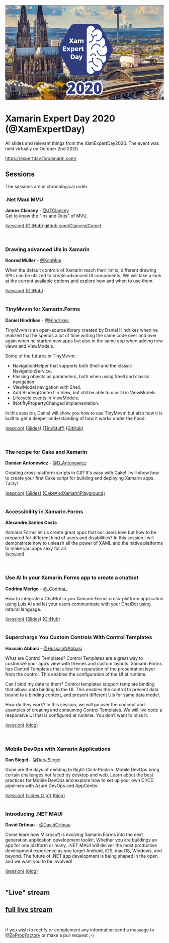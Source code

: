 <img src="Images/XamExpertDay2020.png" height="300" />

# Xamarin Expert Day 2020 (@XamExpertDay)

All slides and relevant things from the XamExpertDay2020. The event was held virtually on October 2nd  2020.

https://expertday.forxamarin.com/

## Sessions

The sessions are in chronological order.

  

### .Net Maui MVU

**James Clancey** - [@JTClancey](https://twitter.com/jtclancey)  
Get to know the "Ins and Outs" of MVU.    

[(session)](https://youtu.be/9kwrgm_-FCk)   [(GitHub)](github.com/clancey/ )   [github.com/Clancey/Comet](https://github.com/Clancey/Comet)    
<br/>
<br/>
### Drawing advanced UIs in Xamarin

**Konrad Müller** - [@KonMue](https://twitter.com/konmue)

When the default controls of Xamarin reach their limits, different drawing APIs can be utilized to create advanced UI components.
We will take a look at the current available options and explore how and when to use them.

[(session)](https://youtu.be/qpm0YYyMtpQ)   [(GitHub)](https://github.com/krdmllr/ ) 
<br/>
<br/>
### TinyMvvm for Xamarin.Forms

**Daniel Hindrikes** - [@Hindrikes](https://twitter.com/hindrikes)

TinyMvvm is an open-source library created by Daniel Hindrikes when he realized that he spends a lot of time writing the same code over and over again when he started new apps but also in the same app when adding new views and ViewModels.

Some of the futures in TinyMvvm:
* NavigationHelper that supports both Shell and the classic NavigationService.
* Passing objects as parameters, both when using Shell and classic navigation.
* ViewModel navigation with Shell.
* Add BindingContext in View, but still be able to use DI in ViewModels.
* Lifecycle events in ViewModels.
* INotiftyPropertyChanged implementation.

In this session, Daniel will show you how to use TinyMvvm but also how it is built to get a deeper understanding of how it works under the hood.

[(session)](https://youtu.be/rS-cnU86870)   [(Slides)](https://github.com/XamarinExpertDay/XamExpertDay2020/raw/main/TinyMvvm%20for%20Xamarin.Forms/TinyMvvm.pptx)   [(TinyStuff)](https://github.com/tinystuff)   [(GitHub)](https://github.com/dhindrik/)   
<br/>
<br/>
### The recipe for Cake and Xamarin

**Damian Antonowicz** - [@D_Antonowicz](https://twitter.com/D_Antonowicz)

Creating cross-platform scripts in C#? It's easy with Cake! I will show how to create your first Cake script for building and deploying Xamarin apps. Tasty! 

[(session)](https://youtu.be/vonCALHvxjg)   [(Slides)](https://github.com/XamarinExpertDay/XamExpertDay2020/raw/main/The%20recipe%20for%20Cake%20and%20Xamarin/The%20Recipe%20for%20Cake%20and%20Xamarin.pptx )   [(CakeAndXamarinPlayground)](https://github.com/DamianAntonowicz/CakeAndXamarinPlayground/) 
<br/>
<br/>
### Accessibility in Xamarin.Forms

**Alexandre Santos Costa**

Xamarin.Forms let us create great apps that our users love but how to be prepared for different kind of users and disabilities? In this session I will demonstrate how to unleash all the power of XAML and the native platforms to make you apps sexy for all.   
[(session)](https://youtu.be/wpEEAqz73aQ)   
<br/>
<br/>
### Use AI In your Xamarin.Forms app to create a chatbot

**Codrina Merigo** - [@&#95;Codrina&#95;](https://twitter.com/_Codrina_)

How to integrate a ChatBot in you Xamarin.Forms cross-platform application using Luis.AI and let your users communicate with your ChatBot using natural language.

[(session)](https://youtu.be/Fjq8JGfmKz0)   [(Slides)](https://github.com/XamarinExpertDay/XamExpertDay2020/blob/main/Use%20AI%20In%20your%20Xamarin.Forms%20app%20to%20create%20a%20chatbot/XamExpertDay2020_Codrina.pptx?raw=true)   [(GitHub)](https://github.com/codrinamerigo/)
<br/>
<br/>
### Supercharge You Custom Controls With Control Templates

**Hussain Abbasi** - [@HussainNAbbasi](https://twitter.com/HussainNAbbasi)

What are Control Templates?
Control Templates are a great way to customize your app’s view with themes and custom layouts. Xamarin.Forms has Control Templates that allow for separation of the presentation layer from the control. This enables the configuration of the UI at runtime.

Can I bind my data to them?
Control templates support template binding that allows data binding to the UI. This enables the control to present data bound to a binding context, and present different UIs for same data model.

How do they work?
In this session, we will go over the concept and examples of creating and consuming Control Templates. We will live code a responsive UI that is configured at runtime. You don’t want to miss it.

[(session)](https://youtu.be/YwdD7THttkw)   [(blog)](https://intelliAbb.com/)   
<br/>
<br/>
### Mobile DevOps with Xamarin Applications

**Dan Siegel** - [@DanJSiegel](https://twitter.com/DanJSiegel)

Gone are the days of needing to Right-Click-Publish. Mobile DevOps bring certain challenges not faced by desktop and web. Learn about the best practices for Mobile DevOps and explore how to set up your own CI/CD pipelines with Azure DevOps and AppCenter.

[(session)](https://youtu.be/m4XCHbR5mIA)   [(slides (zip))](https://github.com/XamarinExpertDay/XamExpertDay2020/blob/main/Mobile%20DevOps%20with%20Xamarin%20Applications/Mobile%20DevOps%20with%20Xamarin%20Applications.pptx.zip?raw=true)   [(blog)](https://dansiegel.net/)
<br/>
<br/>
### Introducing .NET MAUI

**David Ortinau** - [@DavidOrtinau](https://twitter.com/davidortinau)

Come learn how Microsoft is evolving Xamarin.Forms into the next generation application development toolkit. Whether you are buildings an app for one platform or many, .NET MAUI will deliver the most productive development experience as you target Android, iOS, macOS, Windows, and beyond. The future of .NET app development is being shaped in the open, and we want you to be involved!

[(session)](https://youtu.be/qbHO8J3bId0)   [(blog)](https://davidortinau.com/)
<br/>
<br/>
## "Live" stream
[full live stream](https://www.youtube.com/watch?v=rTVPs0nKJjw)
<br/>
<br/>
------

If you wish to rectify or complement any information send a message to [@ZeProgFactory](https://twitter.com/ZeProgFactory) or make a pull request ;-)
